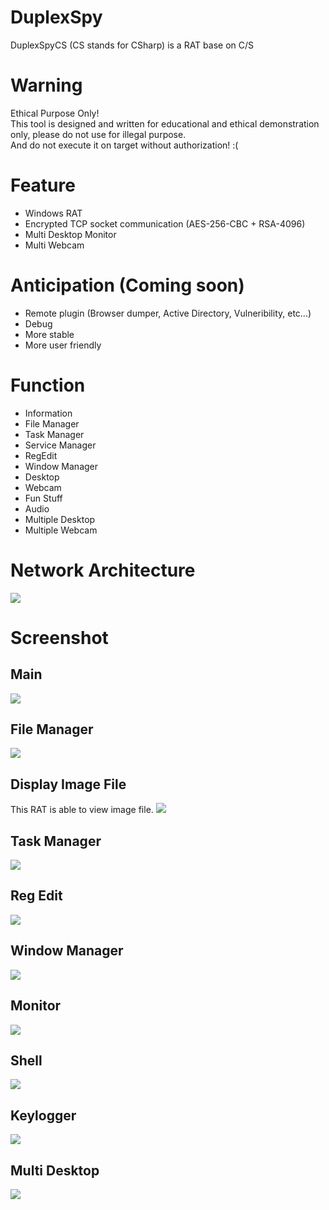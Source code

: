 # DuplexSpy
DuplexSpyCS (CS stands for CSharp) is a RAT base on C/S

# Warning
Ethical Purpose Only!\
This tool is designed and written for educational and ethical demonstration only, please do not use for illegal purpose.\
And do not execute it on target without authorization! :(

# Feature
- Windows RAT
- Encrypted TCP socket communication (AES-256-CBC + RSA-4096)
- Multi Desktop Monitor
- Multi Webcam

# Anticipation (Coming soon)
- Remote plugin (Browser dumper, Active Directory, Vulneribility, etc...)
- Debug
- More stable
- More user friendly

# Function
- Information
- File Manager
- Task Manager
- Service Manager
- RegEdit
- Window Manager
- Desktop
- Webcam
- Fun Stuff
- Audio
- Multiple Desktop
- Multiple Webcam

# Network Architecture
![](https://github.com/iss4cf0ng/DuplexSpyCS/blob/main/png/architecture.png)

# Screenshot
## Main
![](https://github.com/iss4cf0ng/DuplexSpyCS/blob/main/png/main.png)

## File Manager
![](https://github.com/iss4cf0ng/DuplexSpyCS/blob/main/png/fileMgr.png)

## Display Image File
This RAT is able to view image file.
![](https://github.com/iss4cf0ng/DuplexSpyCS/blob/main/png/showimage.png)

## Task Manager
![](https://github.com/iss4cf0ng/DuplexSpyCS/blob/main/png/taskmgr.png)

## Reg Edit
![](https://github.com/iss4cf0ng/DuplexSpyCS/blob/main/png/regedit.png)

## Window Manager
![](https://github.com/iss4cf0ng/DuplexSpyCS/blob/main/png/windowMgr.png)

## Monitor
![](https://github.com/iss4cf0ng/DuplexSpyCS/blob/main/png/monitor.png)

## Shell
![](https://github.com/iss4cf0ng/DuplexSpyCS/blob/main/png/shell.png)

## Keylogger
![](https://github.com/iss4cf0ng/DuplexSpyCS/blob/main/png/keylogger.png)

## Multi Desktop
![](https://github.com/iss4cf0ng/DuplexSpyCS/blob/main/png/multidesktop.png)
